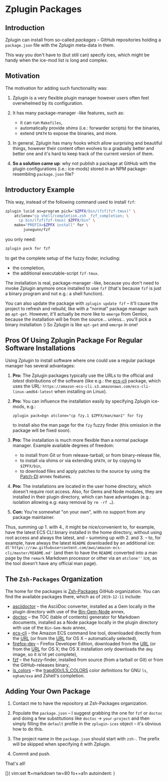 # Zplugin Packages

## Introduction

Zplugin can install from so-called *packages* – GitHub repositories holding
a `package.json` file with the Zplugin meta-data in them.

This way you don't have to (but still can) specify ices, which might be handy
when the ice-mod list is long and complex.

## Motivation

The motivation for adding such functionality was:

1. Zplugin is a very flexible plugin manager however users often feel
   overwhelmed by its configuration.

2. It has many package-manager -like features, such as:
    - it can run `Makefiles`, 
    - automatically provide *shims* (i.e.: forwarder scripts) for the binaries,
    - extend `$PATH` to expose the binaries, and more.

3. In general, Zplugin has many hooks which allow surprising and beautiful
   things, however their content often evolves to a gradually better and better
   one and it's hard to keep track of the current version of them.

4. **So a solution came up**: why not publish a package at GitHub with the
   plugin configurations (i.e.: ice-mods) stored in an NPM package-resembling
   `package.json` file?

## Introductory Example

This way, instead of the following command used to install `fzf`:

```zsh
zplugin lucid as=program pick="$ZPFX/bin/(fzf|fzf-tmux)" \
    atclone="cp shell/completion.zsh _fzf_completion; \
      cp bin/(fzf|fzf-tmux) $ZPFX/bin" \
    make="PREFIX=$ZPFX install" for \
        junegunn/fzf
```

you only need:

```zsh
zplugin pack for fzf
```

to get the complete setup of the fuzzy finder, including:

- the completion,
- the additional executable-script `fzf-tmux`.

The installation is real, package-manager -like, because you don't need to
invoke Zplugin anymore once installed to use `fzf` (that's because `fzf` is just
a binary program and not e.g.: a shell function).

You can also update the package with `zplugin update fzf` – it'll cause the
project to refresh and rebuild, like with a "normal" package manager such as
`apt-get`. However, it'll actually be more like to `emerge` from Gentoo, because
the installation will be from the source… unless… you'll pick a binary
installation :) So Zplugin is like `apt-get` and `emerge` in one!

## Pros Of Using Zplugin Package For Regular Software Installations

Using Zplugin to install software where one could use a regular package manager
has several advantages:

1. **Pro:** The Zplugin packages typically use the URLs to the official and
   *latest* distributions of the software (like e.g.: the
   [ecs-cli](https://github.com/Zsh-Packages/ecs-cli) package, which uses the
   URL: `https://amazon-ecs-cli.s3.amazonaws.com/ecs-cli-linux-amd64-latest`
   when installing on Linux).

2. **Pro:** You can influence the installation easily by specifying Zplugin
   ice-mods, e.g.:

    ```
    zplugin pack=bgn atclone="cp fzy.1 $ZPFX/man/man1" for fzy
    ```

    to install also the man page for the `fzy` fuzzy finder (this omission in
    the package will be fixed soon).

3. **Pro:** The installation is much more flexible than a normal package
   manager.  Example available degrees of freedom:

    - to install from Git or from release-tarball, or from binary-release file,
    - to install via shims or via extending `$PATH`, or by copying to
      `$ZPFX/bin`,
    - to download files and apply patches to the source by using the
      [Patch-Dl](../z-a-patch-dl/) annex features.

4. **Pro:** The installations are located in the user home directory, which
   doesn't require root access. Also, for Gems and Node modules, they are
   installed in their plugin directory, which can have advantages (e.g.:
   isolation allowing e.g: easy removal by `rm -rf …`).

5. **Con:** You're somewhat "on your own", with no support from any package
   maintainer.

Thus, summing up 1. with 4., it might be nice/convenient to, for example, have
the latest ECS CLI binary installed in the home directory, without using root
access and always the latest, and – summing up with 2. and 3. – to, for example,
have always the latest `README` downloaded by an additional ice:
`dl'https://raw.githubusercontent.com/aws/amazon-ecs-cli/master/README.md'` (and
then to have the `README` converted into a man page by the `remark` Markdown
processor or other via an `atclone''` ice, as the tool doesn't have any official
man page).

## The `Zsh-Packages` Organization

The home for the packages is [Zsh-Packages](https://github.com/Zsh-Packages)
GitHub organization. You can find the available packages there, which as of
`2019-12-11` include:

- [asciidoctor](https://github.com/Zsh-Packages/asciidoctor) – the AsciiDoc
  converter, installed as a Gem locally in the plugin directory with use of the
  [Bin-Gem-Node](../z-a-bin-gem-node) annex,
- [doctoc](https://github.com/Zsh-Packages/doctoc) – the TOC (table of contents)
  generator for Markdown documents, installed as a Node package locally in the
  plugin directory with use of the `Bin-Gem-Node` annex,
- [ecs-cli](https://github.com/Zsh-Packages/ecs-cli) – the Amazon ECS command
  line tool, downloaded directly from the
  [URL](https://amazon-ecs-cli.s3.amazonaws.com/ecs-cli-linux-amd64-latest) (or
  from the
  [URL](https://amazon-ecs-cli.s3.amazonaws.com/ecs-cli-darwin-amd64-latest) for
  OS X – automatically selected),
- [firefox-dev](https://github.com/Zsh-Packages/firefox-dev) – Firefox Developer
  Edition, downloaded from the
  [URL](https://download.mozilla.org/?product=firefox-devedition-latest-ssl&os=linux64&lang=en-US)
  (or from the
  [URL](https://download.mozilla.org/?product=firefox-devedition-latest-ssl&os=osx&lang=en-US)
  for OS X; the OS X installation only downloads the `dmg` image, so it is'nt
  yet complete),
- [fzf](https://github.com/Zsh-Packages/fzf) – the fuzzy-finder, installed from
  source (from a tarball or Git) or from the GitHub-releases binary,
- [ls\_colors](https://github.com/Zsh-Packages/ls_colors) – the
  [trapd00r/LS\_COLORS](https://github.com/trapd00r/LS_COLORS) color definitions
  for GNU `ls`, `ogham/exa` and Zshell's completion.

## Adding Your Own Package

1. Contact me to have the repository at Zsh-Packages organization.

2. Populate the `package.json` – I suggest grabbing the one for `fzf` or
   `doctoc` and doing a few substitutions like `doctoc` → `your-project` and
   then simply filling the `default` profile in the `zplugin-ices` object – it's
   obvious how to do this.

3. The project name in the `package.json` should start with `zsh-`. The prefix
   will be skipped when specifying it with Zplugin.

4. Commit and push.

That's all!

[]( vim:set ft=markdown tw=80 fo+=a1n autoindent: )
